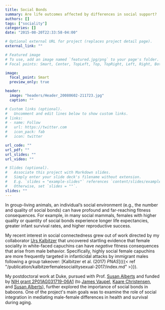 ```yaml
---
title: Social Bonds
summary: Are life outcomes affected by differences in social support?
authors: []
tags: ["sociality"]
categories: []
date: "2015-08-20T22:33:58-04:00"

# Optional external URL for project (replaces project detail page).
external_link: ""

# Featured image
# To use, add an image named `featured.jpg/png` to your page's folder.
# Focal points: Smart, Center, TopLeft, Top, TopRight, Left, Right, BottomLeft, Bottom, BottomRight.

image:
  focal_point: Smart
  preview_only: true

header:
  image: "headers/Header_20080602-211723.jpg"
  caption: ""

# Custom links (optional).
#   Uncomment and edit lines below to show custom links.
# links:
# - name: Follow
#   url: https://twitter.com
#   icon_pack: fab
#   icon: twitter

url_code: ""
url_pdf: ""
url_slides: ""
url_video: ""

# Slides (optional).
#   Associate this project with Markdown slides.
#   Simply enter your slide deck's filename without extension.
#   E.g. `slides = "example-slides"` references `content/slides/example-slides.md`.
#   Otherwise, set `slides = ""`.
slides: ""
---
```


In group-living animals, an individual’s social environment (e.g., the number and quality of social bonds) can have profound and far-reaching fitness consequences. For example, in many social mammals, females with higher quality or quantity of social bonds experience longer life expectancies, greater infant survival rates, and higher reproductive success.

My recent interest in social connectedness grew out of work directed by my collaborator [Urs Kalbitzer](https://urskalbitzer.github.io/) that uncovered startling evidence that female sociality in white-faced capuchins can have _negative_ fitness consequences that arise from male behavior. Specifically, highly social female capuchins are more frequently targeted in infanticidal attacks by immigrant males following a group takeover: [Kalbitzer et al. (2017) _PNAS_]({{< ref "/publication/kalbitzerfemalesocialitysexual-2017/index.md" >}}).

My postdoctoral work at Duke, pursued with Prof. [Susan Alberts](https://sites.duke.edu/albertslab/) and funded by [NIH grant 2P01AG031719-06A1](https://projectreporter.nih.gov/project_info_description.cfm?aid=9073768&icde=0) (to [James Vaupel](http://user.demogr.mpg.de/jwv/), [Kaare Christensen](http://findresearcher.sdu.dk/portal/en/persons/kaare-christensen(35c0eca6-0f49-465b-9bbd-ce71bcf2c4ac).html), and [Susan Alberts](https://sites.duke.edu/albertslab/)), further explored the importance of social bonds in baboons. One of the project's main goals was to examine the role of social integration in mediating male-female differences in health and survival during aging.
